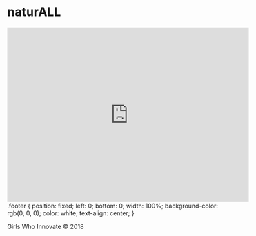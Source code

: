 # naturALL
<iframe width="560" height="405" src="https://www.youtube.com/embed/dJjyeU2EkFA" frameborder="0" allow="autoplay; encrypted-media" allowfullscreen></iframe>
.footer {
position: fixed;
left: 0;
bottom: 0;
width: 100%;
background-color: rgb(0, 0, 0);
color: white;
text-align: center;
}

<div class="footer">
  <p>Girls Who Innovate &copy; 2018</p>
</div>
